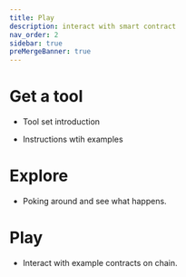 ```yaml
---
title: Play
description: interact with smart contract
nav_order: 2
sidebar: true
preMergeBanner: true
---
```


# Get a tool

- Tool set introduction

- Instructions wtih examples

# Explore

- Poking around and see what happens. 

# Play

- Interact with example contracts on chain. 
